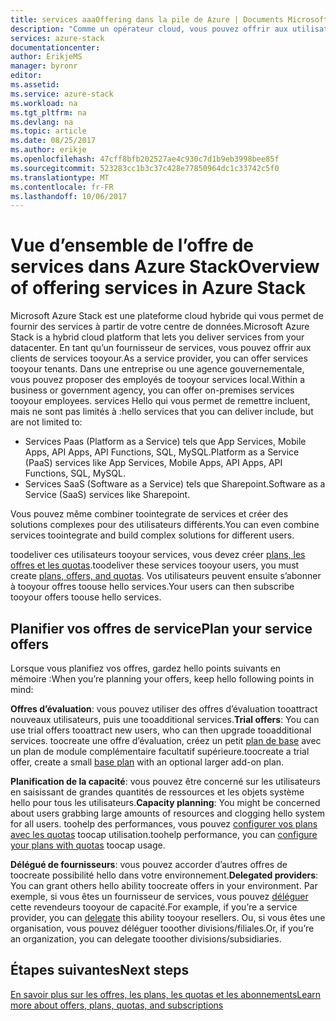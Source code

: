 ```yaml
---
title: services aaaOffering dans la pile de Azure | Documents Microsoft
description: "Comme un opérateur cloud, vous pouvez offrir aux utilisateurs de tooyour de services."
services: azure-stack
documentationcenter: 
author: ErikjeMS
manager: byronr
editor: 
ms.assetid: 
ms.service: azure-stack
ms.workload: na
ms.tgt_pltfrm: na
ms.devlang: na
ms.topic: article
ms.date: 08/25/2017
ms.author: erikje
ms.openlocfilehash: 47cff8bfb202527ae4c930c7d1b9eb3998bee85f
ms.sourcegitcommit: 523283cc1b3c37c428e77850964dc1c33742c5f0
ms.translationtype: MT
ms.contentlocale: fr-FR
ms.lasthandoff: 10/06/2017
---
```

# <a name="overview-of-offering-services-in-azure-stack"></a><span data-ttu-id="012bd-103">Vue d’ensemble de l’offre de services dans Azure Stack</span><span class="sxs-lookup"><span data-stu-id="012bd-103">Overview of offering services in Azure Stack</span></span>

<span data-ttu-id="012bd-104">Microsoft Azure Stack est une plateforme cloud hybride qui vous permet de fournir des services à partir de votre centre de données.</span><span class="sxs-lookup"><span data-stu-id="012bd-104">Microsoft Azure Stack is a hybrid cloud platform that lets you deliver services from your datacenter.</span></span> <span data-ttu-id="012bd-105">En tant qu’un fournisseur de services, vous pouvez offrir aux clients de services tooyour.</span><span class="sxs-lookup"><span data-stu-id="012bd-105">As a service provider, you can offer services tooyour tenants.</span></span> <span data-ttu-id="012bd-106">Dans une entreprise ou une agence gouvernementale, vous pouvez proposer des employés de tooyour services local.</span><span class="sxs-lookup"><span data-stu-id="012bd-106">Within a business or government agency, you can offer on-premises services tooyour employees.</span></span> <span data-ttu-id="012bd-107">services Hello qui vous permet de remettre incluent, mais ne sont pas limités à :</span><span class="sxs-lookup"><span data-stu-id="012bd-107">hello services that you can deliver include, but are not limited to:</span></span>

- <span data-ttu-id="012bd-108">Services Paas (Platform as a Service) tels que App Services, Mobile Apps, API Apps, API Functions, SQL, MySQL.</span><span class="sxs-lookup"><span data-stu-id="012bd-108">Platform as a Service (PaaS) services like App Services, Mobile Apps, API Apps, API Functions, SQL, MySQL.</span></span>
- <span data-ttu-id="012bd-109">Services SaaS (Software as a Service) tels que Sharepoint.</span><span class="sxs-lookup"><span data-stu-id="012bd-109">Software as a Service (SaaS) services like Sharepoint.</span></span>

<span data-ttu-id="012bd-110">Vous pouvez même combiner toointegrate de services et créer des solutions complexes pour des utilisateurs différents.</span><span class="sxs-lookup"><span data-stu-id="012bd-110">You can even combine services toointegrate and build complex solutions for different users.</span></span>

<span data-ttu-id="012bd-111">toodeliver ces utilisateurs tooyour services, vous devez créer [plans, les offres et les quotas](azure-stack-plan-offer-quota-overview.md).</span><span class="sxs-lookup"><span data-stu-id="012bd-111">toodeliver these services tooyour users, you must create [plans, offers, and quotas](azure-stack-plan-offer-quota-overview.md).</span></span> <span data-ttu-id="012bd-112">Vos utilisateurs peuvent ensuite s’abonner à tooyour offres toouse hello services.</span><span class="sxs-lookup"><span data-stu-id="012bd-112">Your users can then subscribe tooyour offers toouse hello services.</span></span>

## <a name="plan-your-service-offers"></a><span data-ttu-id="012bd-113">Planifier vos offres de service</span><span class="sxs-lookup"><span data-stu-id="012bd-113">Plan your service offers</span></span>

<span data-ttu-id="012bd-114">Lorsque vous planifiez vos offres, gardez hello points suivants en mémoire :</span><span class="sxs-lookup"><span data-stu-id="012bd-114">When you’re planning your offers, keep hello following points in mind:</span></span>

<span data-ttu-id="012bd-115">**Offres d’évaluation**: vous pouvez utiliser des offres d’évaluation tooattract nouveaux utilisateurs, puis une tooadditional services.</span><span class="sxs-lookup"><span data-stu-id="012bd-115">**Trial offers**: You can use trial offers tooattract new users, who can then upgrade tooadditional services.</span></span> <span data-ttu-id="012bd-116">toocreate une offre d’évaluation, créez un petit [plan de base](azure-stack-plan-offer-quota-overview.md#base-plan) avec un plan de module complémentaire facultatif supérieure.</span><span class="sxs-lookup"><span data-stu-id="012bd-116">toocreate a trial offer, create a small [base plan](azure-stack-plan-offer-quota-overview.md#base-plan) with an optional larger add-on plan.</span></span>

<span data-ttu-id="012bd-117">**Planification de la capacité**: vous pouvez être concerné sur les utilisateurs en saisissant de grandes quantités de ressources et les objets système hello pour tous les utilisateurs.</span><span class="sxs-lookup"><span data-stu-id="012bd-117">**Capacity planning**: You might be concerned about users grabbing large amounts of resources and clogging hello system for all users.</span></span> <span data-ttu-id="012bd-118">toohelp des performances, vous pouvez [configurer vos plans avec les quotas](azure-stack-plan-offer-quota-overview.md#plans) toocap utilisation.</span><span class="sxs-lookup"><span data-stu-id="012bd-118">toohelp performance, you can [configure your plans with quotas](azure-stack-plan-offer-quota-overview.md#plans) toocap usage.</span></span>

<span data-ttu-id="012bd-119">**Délégué de fournisseurs**: vous pouvez accorder d’autres offres de toocreate possibilité hello dans votre environnement.</span><span class="sxs-lookup"><span data-stu-id="012bd-119">**Delegated providers**: You can grant others hello ability toocreate offers in your environment.</span></span> <span data-ttu-id="012bd-120">Par exemple, si vous êtes un fournisseur de services, vous pouvez [déléguer](azure-stack-delegated-provider.md) cette revendeurs tooyour de capacité.</span><span class="sxs-lookup"><span data-stu-id="012bd-120">For example, if you’re a service provider, you can [delegate](azure-stack-delegated-provider.md) this ability tooyour resellers.</span></span> <span data-ttu-id="012bd-121">Ou, si vous êtes une organisation, vous pouvez déléguer tooother divisions/filiales.</span><span class="sxs-lookup"><span data-stu-id="012bd-121">Or, if you’re an organization, you can delegate tooother divisions/subsidiaries.</span></span>

## <a name="next-steps"></a><span data-ttu-id="012bd-122">Étapes suivantes</span><span class="sxs-lookup"><span data-stu-id="012bd-122">Next steps</span></span>
[<span data-ttu-id="012bd-123">En savoir plus sur les offres, les plans, les quotas et les abonnements</span><span class="sxs-lookup"><span data-stu-id="012bd-123">Learn more about offers, plans, quotas, and subscriptions</span></span>](azure-stack-plan-offer-quota-overview.md)

